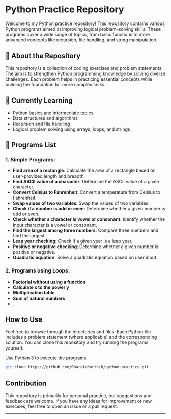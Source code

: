 # Python Practice Repository

Welcome to my Python practice repository! This repository contains various Python programs aimed at improving logical problem-solving skills. These programs cover a wide range of topics, from basic functions to more advanced concepts like recursion, file handling, and string manipulation.

## 📘 About the Repository

This repository is a collection of coding exercises and problem statements. The aim is to strengthen Python programming knowledge by solving diverse challenges. Each problem helps in practicing essential concepts while building the foundation for more complex tasks.

## 🚀 Currently Learning
- Python basics and intermediate topics
- Data structures and algorithms
- Recursion and file handling
- Logical problem solving using arrays, loops, and strings

## 📂 Programs List

### 1. Simple Programs:
- **Find area of a rectangle**: Calculate the area of a rectangle based on user-provided length and breadth.
- **Find ASCII value of a character**: Determine the ASCII value of a given character.
- **Convert Celsius to Fahrenheit**: Convert a temperature from Celsius to Fahrenheit.
- **Swap values of two variables**: Swap the values of two variables.
- **Check if a number is odd or even**: Determine whether a given number is odd or even.
- **Check whether a character is vowel or consonant**: Identify whether the input character is a vowel or consonant.
- **Find the largest among three numbers**: Compare three numbers and find the largest.
- **Leap year checking**: Check if a given year is a leap year.
- **Positive or negative checking**: Determine whether a given number is positive or negative.
- **Quadratic equation**: Solve a quadratic equation based on user input.

### 2. Programs using Loops:
- **Factorial without using a function**
- **Calculate x to the power y**
- **Multiplication table**
- **Sum of natural numbers**
- ...

## How to Use

Feel free to browse through the directories and files. Each Python file includes a problem statement (where applicable) and the corresponding solution. You can clone this repository and try running the programs yourself.

Use Python 3 to execute the programs.

```bash
git clone https://github.com/BharataKarthik/python-practice.git
```

## Contribution

This repository is primarily for personal practice, but suggestions and feedback are welcome. If you have any ideas for improvement or new exercises, feel free to open an issue or a pull request.

---
